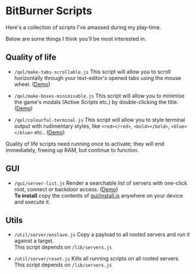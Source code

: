 # BitBurner Scripts

Here's a collection of scripts I've amassed during my play-time.

Below are some things I think you'll be most interested in.

## Quality of life

- `/qol/make-tabs-scrollable.js` This script will allow you to scroll horizontally through your text-editor's opened
  tabs using the mouse wheel. ([Demo](docs/qol-scroll-tabs.gif))


- `/qol/make-boxes-minimisable.js` This script will allow you to minimise the game's modals (Active Scripts etc.) by
  double-clicking the title. ([Demo](docs/qol-minimise-boxes.gif))


- `/qol/colourful-terminal.js` This script will allow you to style terminal output with rudimentary styles, like `<red></red>`, `<bold></bold>`, `<blue></blue>` etc.. ([Demo](docs/qol-colour-terminal.gif))

Quality of life scripts need running once to activate; they will end immediately, freeing up RAM, but continue to
function.

## GUI

- `/gui/server-list.js` Render a searchable list of servers with one-click root, connect or backdoor
  access. ([Demo](/docs/server-list.png))  
  **To install** copy the contents of [gui/install.js](gui/install.js) anywhere on your device and execute it. 
## Utils

- `/util/server/enslave.js` Copy a payload to all rooted servers and run it against a target.  
  This script depends on `/lib/servers.js`

- `/util/server/reset.js` Kills all running scripts on all rooted servers.  
  This script depends on `/lib/servers.js`

